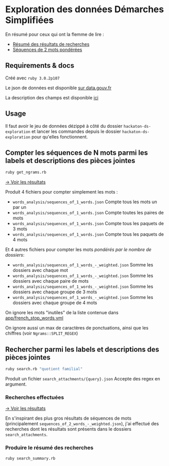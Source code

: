 # Exploration des données Démarches Simplifiées

En résumé pour ceux qui ont la flemme de lire : 
- [Résumé des résultats de recherches](https://github.com/betagouv/hackaton-ds-exploration/tree/main/search_summary.json)
- [Séquences de 2 mots pondérées](https://github.com/betagouv/hackaton-ds-exploration/blob/main/words_analysis/sequences_of_2_words_-_weighted.json)

## Requirements & docs

Créé avec `ruby 3.0.2p107`

Le json de données est disponible [sur data.gouv.fr](https://www.data.gouv.fr/fr/datasets/descriptif-des-demarches-publiees/)

La description des champs est disponible [ici](https://www.demarches-simplifiees.fr/graphql/schema/index.html#definition-ChampDescriptor)


## Usage

Il faut avoir le jeu de données dézippé à côté du dossier `hackaton-ds-exploration` et lancer les commandes depuis le dossier `hackaton-ds-exploration` pour qu'elles fonctionnent.

## Compter les séquences de N mots parmi les labels et descriptions des pièces jointes

```sh
ruby get_ngrams.rb
```

[→ Voir les résultats](https://github.com/betagouv/hackaton-ds-exploration/tree/main/words_analysis)

Produit 4 fichiers pour compter simplement les mots :
- `words_analysis/sequences_of_1_words.json` Compte tous les mots un par un
- `words_analysis/sequences_of_1_words.json` Compte toutes les paires de mots
- `words_analysis/sequences_of_1_words.json` Compte tous les paquets de 3 mots
- `words_analysis/sequences_of_1_words.json` Compte tous les paquets de 4 mots

Et 4 autres fichiers pour compter les mots _pondérés par le nombre de dossiers_:
- `words_analysis/sequences_of_1_words_-_weighted.json` Somme les dossiers avec chaque mot
- `words_analysis/sequences_of_1_words_-_weighted.json` Somme les dossiers avec chaque paire de mots
- `words_analysis/sequences_of_1_words_-_weighted.json` Somme les dossiers avec chaque groupe de 3 mots
- `words_analysis/sequences_of_1_words_-_weighted.json` Somme les dossiers avec chaque groupe de 4 mots

On ignore les mots "inutiles" de la liste contenue dans [app/french_stop_words.yml](https://github.com/betagouv/hackaton-ds-exploration/blob/main/app/french_stop_words.yml)

On ignore aussi un max de caractères de ponctuations, ainsi que les chiffres (voir `Ngrams::SPLIT_REGEX`)



## Rechercher parmi les labels et descriptions des pièces jointes

```sh
ruby search.rb "quotient familial"
```

Produit un fichier `search_attachments/{query}.json`
Accepte des regex en argument.


### Recherches effectuées

[→ Voir les résultats](https://github.com/betagouv/hackaton-ds-exploration/tree/main/search_attachments)

En s'inspirant des plus gros résultats de séquences de mots (principalement `sequences_of_2_words_-_weighted.json`), j'ai effectué des recherches dont les résultats sont présents dans le dossiers `search_attachments`. 

### Produire le résumé des recherches

```sh
ruby search_summary.rb
```